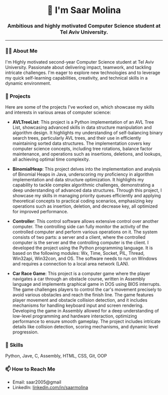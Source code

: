 <h1 align="center">👋 I'm Saar Molina</h1>
<h3 align="center">Ambitious and highly motivated Computer Science student at Tel Aviv University.</h3>

---

### 🙋‍♂️ About Me
I'm Highly motivated second-year Computer Science student at Tel Aviv University. Passionate about delivering impact, teamwork, and tackling intricate challenges.
I'm  eager to explore new technologies and to leverage my quick self-learning capabilities, creativity, and
technical skills in a dynamic environment.

### 🚀 Projects
Here are some of the projects I've worked on, which showcase my skills and interests in various areas of computer science:

- **AVLTreeList**: This project is a Python implementation of an AVL Tree List, showcasing advanced skills in data structure manipulation and algorithm design. It highlights my understanding of self-balancing binary search trees, particularly AVL trees, and their use in efficiently maintaining sorted data structures. The implementation covers key computer science concepts, including tree rotations, balance factor maintenance, and operations such as insertions, deletions, and lookups, all achieving optimal time complexity.

- **BinomialHeap**: This project delves into the implementation and analysis of Binomial Heaps in Java, underscoring my proficiency in algorithm implementation and data structure optimization. It highlights my capability to tackle complex algorithmic challenges, demonstrating a deep understanding of advanced data structures. Through this project, I showcase my skills in managing priority queues efficiently and applying theoretical concepts to practical coding scenarios, emphasizing key operations such as insertion, deletion, and decrease key, all optimized for improved performance.

- **Controller**: This control software allows extensive control over another computer. The controlling side can fully monitor the activity of the controlled computer and perform various operations on it. The system consists of two parts: a server and a client, where the controlled computer is the server and the controlling computer is the client. I developed the project using the Python programming language. It is based on the following modules: Wx, Time, Socket, PIL, Thread, Win32api, Win32con, and OS. The software needs to run on Windows and requires a connection to a local area network (LAN).

- **Car Race Game**: This project is a computer game where the player navigates a car through an obstacle course, written in Assembly language and implements graphical game in DOS using BIOS interrupts. The game challenges players to control the car's movement precisely to avoid various obstacles and reach the finish line. The game features player movement and obstacle collision detection, and it includes mechanisms for handling keyboard input and screen rendering. Developing the game in Assembly allowed for a deep understanding of low-level programming and hardware interaction, optimizing performance to ensure smooth gameplay. The project includes intricate details like collision detection, scoring mechanisms, and dynamic level progression. 



### 🔧 Skills
Python, Jave, C, Assembly, HTML, CSS, Git, OOP


### 📫 How to Reach Me
- Email: saar2005@gmail
- LinkedIn: [linkedin.com/in/saarmolina](#)

